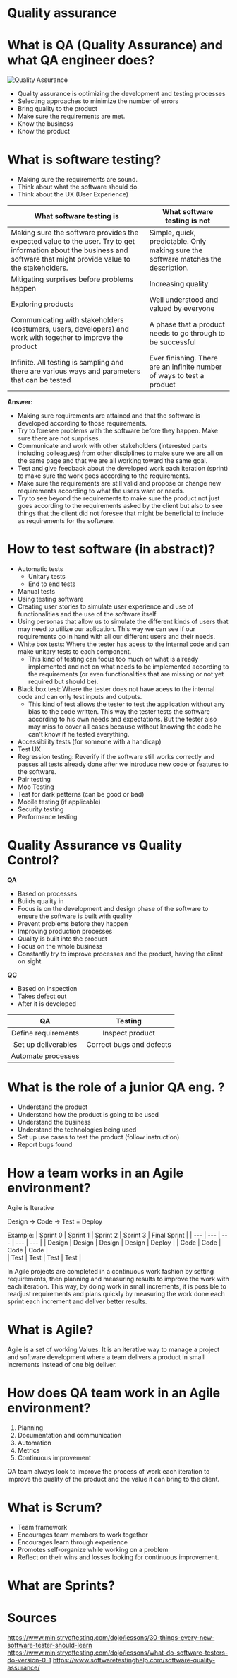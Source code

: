# Quality assurance

# What is QA (Quality Assurance) and what QA engineer does?

![Quality Assurance](img/what-is-SQA-2.jpg)

- Quality assurance is optimizing the development and testing processes
- Selecting approaches to minimize the number of errors
- Bring quality to the product
- Make sure the requirements are met.
- Know the business
- Know the product




# What is software testing?
- Making sure the requirements are sound.
- Think about what the software should do.
- Think about the UX (User Experience)

| What software testing is | What software testing is not |
| ------------------------ | ---------------------------- |
| Making sure the software provides the expected value to the user.  Try to get information about the business and software that might provide value to the stakeholders. | Simple, quick, predictable. Only making sure the  software matches the description. |
| Mitigating surprises before problems happen | Increasing quality |
| Exploring products | Well understood and valued by everyone |
| Communicating with stakeholders (costumers, users, developers) and work with together to improve the product | A phase that a product needs to go through to be successful |
| Infinite. All testing is sampling and there are various ways and parameters that can be tested | Ever finishing. There are an infinite number of ways to test a product |


**Answer:** 
- Making sure requirements are attained and that the software is developed according to those requirements.
- Try to foresee problems with the software before they happen. Make sure there are not surprises.
- Communicate and work with other stakeholders (interested parts including colleagues) from other disciplines to make sure we are all on the same page and that we are all working toward the same goal.
- Test and give feedback about the developed work each iteration (sprint) to make sure the work goes according to the requirements.
- Make sure the requirements are still valid and propose or change new requirements according to what the users want or needs. 
- Try to see beyond the requirements to make sure the product not just goes according to the requirements asked by the client but also to see things that the client did not foresee that might be beneficial to include as requirements for the software.




# How to test software (in abstract)?

- Automatic tests
	- Unitary tests
	- End to end tests
- Manual tests
- Using testing software
- Creating user stories to simulate user experience and use of functionalities and the use of the software itself.
- Using personas that allow us to simulate the different kinds of users that may need to utilize our aplication. This way we can see if our requirements go in hand with all our different users and their needs.
- White box tests: Where the tester has acess to the internal code and can make unitary tests to each component.
	- This kind of testing can focus too much on what is already implemented and not on what needs to be implemented according to the requirements (or even functionalities that are missing or not yet required but should be).
- Black box test: Where the tester does not have acess to the internal code and can only test inputs and outputs.
	- This kind of test allows the tester to test the application without any bias to the code written. This way the tester tests the software according to his own needs and expectations. But the tester also may miss to cover all cases because without knowing the code he can't know if he tested everything.
- Accessibility tests (for someone with a handicap)
- Test UX
- Regression testing: Reverify if the software still works correctly and passes all tests already done after we introduce new code or features to the software. 
- Pair testing
- Mob Testing
- Test for dark patterns (can be good or bad)
- Mobile testing (if applicable)
- Security testing
- Performance testing

# Quality Assurance vs Quality Control?

 **QA**
 - Based on processes
 - Builds quality in
 - Focus is on the development and design phase of the software to ensure the software is built with quality
 - Prevent problems before they happen
 - Improving production processes
 - Quality is built into the product
 - Focus on the whole business
 - Constantly try to improve processes and the product, having the client on sight
 
 **QC**
- Based on inspection
- Takes defect out
- After it is developed

| QA | Testing |
| :---: | :---------: |
| Define requirements | Inspect product |
| Set up deliverables | Correct bugs and defects |
| Automate processes |  |


# What is the role of a junior QA eng. ?

- Understand the product
- Understand how the product is going to be used
- Understand the business
- Understand the technologies being used
- Set up use cases to test the product (follow instruction)
- Report bugs found


# How a team works in an Agile environment?

Agile is Iterative

Design -> Code -> Test = Deploy 

Example: 
| Sprint 0 | Sprint 1 | Sprint 2 | Sprint 3 | Final Sprint |
| --- | --- | --- | --- | --- |
| Design | Design | Design | Design | Deploy |
| Code | Code | Code | Code |  
| Test | Test | Test | Test |  

In Agile projects are completed in a continuous work fashion by setting requirements, then planning and measuring results to improve the work with each iteration. This way, by doing work in small increments, it is possible to readjust requirements and plans quickly by measuring the work done each sprint each increment and deliver better results.

# What is Agile?

Agile is a set of working Values. It is an iterative way to manage a project and software development where a team delivers a product in small increments instead of one big deliver.

# How does QA team work in an Agile environment?

1. Planning
2. Documentation and communication
3. Automation
4. Metrics
5. Continuous improvement

QA team always look to improve the process of work each iteration to improve the quality of the product and the value it can bring to the client.

# What is Scrum?

- Team framework 
- Encourages team members to work together 
- Encourages learn through experience
- Promotes self-organize while working on a problem
- Reflect on their wins and losses looking for continuous improvement.

# What are Sprints?



# Sources

https://www.ministryoftesting.com/dojo/lessons/30-things-every-new-software-tester-should-learn
https://www.ministryoftesting.com/dojo/lessons/what-do-software-testers-do-version-0-1
https://www.softwaretestinghelp.com/software-quality-assurance/